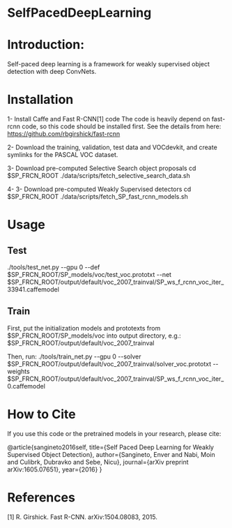 # SelfPacedDeepLearning

Introduction:
============
Self-paced deep learning is a framework for weakly supervised object detection with deep ConvNets. 


Installation
============
1- Install Caffe and Fast R-CNN[1] code
The code is heavily depend on fast-rcnn code, so this code should be installed first. See the details from here: https://github.com/rbgirshick/fast-rcnn

2- Download the training, validation, test data and VOCdevkit, and create symlinks for the PASCAL VOC dataset.

3- Download pre-computed Selective Search object proposals
cd $SP_FRCN_ROOT
./data/scripts/fetch_selective_search_data.sh

4- 3- Download pre-computed Weakly Supervised detectors
cd $SP_FRCN_ROOT
./data/scripts/fetch_SP_fast_rcnn_models.sh


Usage
=====

Test
----
./tools/test_net.py --gpu 0 --def $SP_FRCN_ROOT/SP_models/voc/test_voc.prototxt --net $SP_FRCN_ROOT/output/default/voc_2007_trainval/SP_ws_f_rcnn_voc_iter_33941.caffemodel


Train
-----
First, put the initialization models and prototexts from $SP_FRCN_ROOT/SP_models/voc into output directory, e.g.: $SP_FRCN_ROOT/output/default/voc_2007_trainval

Then, run:
./tools/train_net.py --gpu 0 --solver $SP_FRCN_ROOT/output/default/voc_2007_trainval/solver_voc.prototxt --weights $SP_FRCN_ROOT/output/default/voc_2007_trainval/SP_ws_f_rcnn_voc_iter_0.caffemodel


How to Cite
===========
If you use this code or the pretrained models in your research,
please cite:

@article{sangineto2016self,
  title={Self Paced Deep Learning for Weakly Supervised Object Detection},
  author={Sangineto, Enver and Nabi, Moin and Culibrk, Dubravko and Sebe, Nicu},
  journal={arXiv preprint arXiv:1605.07651},
  year={2016}
}

References
==========
[1] R. Girshick. Fast R-CNN. arXiv:1504.08083, 2015.


